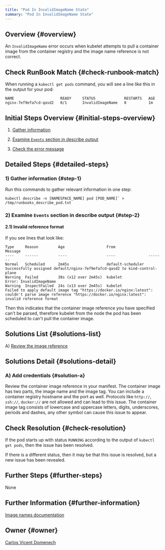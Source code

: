 ```yaml
---
title: "Pod In InvalidImageName State"
summary: "Pod In InvalidImageName State"
---
```


## Overview {#overview}

An `InvalidImageName` error occurs when kubelet attempts to pull a container image from the container registry and the image name reference is not correct.

## Check RunBook Match {#check-runbook-match}

When running a `kubectl get pods` command, you will see a line like this in the output for your pod:

```text
NAME                     READY     STATUS             RESTARTS   AGE
nginx-7ef9efa7cd-qasd2   0/1       InvalidImageName   0          1m
```

## Initial Steps Overview {#initial-steps-overview}

1) [Gather information](#step-1)

2) [Examine `Events` section in describe output](#step-2)

3) [Check the error message](#step-3)

## Detailed Steps {#detailed-steps}

### 1) Gather information {#step-1}

Run this commands to gather relevant information in one step:

```shell
kubectl describe -n [NAMESPACE_NAME] pod [POD_NAME]` > /tmp/runbooks_describe_pod.txt
```

### 2) Examine `Events` section in describe output {#step-2}

#### 2.1) Invalid reference format

If you see lines that look like:

```text
Type     Reason         Age                   From               Message
----     ------         ----                  ----               -------
Normal   Scheduled      2m45s                 default-scheduler  Successfully assigned default/nginx-7ef9efa7cd-qasd2 to kind-control-plane
Warning  Failed         38s (x12 over 2m45s)  kubelet            Error: InvalidImageName
Warning  InspectFailed  24s (x13 over 2m45s)  kubelet            Failed to apply default image tag "https://docker.io/nginx:latest": couldn't parse image reference "https://docker.io/nginx:latest": invalid reference format
```

Then this indicates that the container image reference you have specified can't be parsed, therefore kubelet from the node the pod has been scheduled to can't pull the container image.

## Solutions List {#solutions-list}

A) [Review the image reference](#solution-a)

## Solutions Detail {#solutions-detail}

### A) Add credentials {#solution-a}

Review the container image reference in your manifest. The container image has two parts, the image name and the image tag. You can include a container registry hostname and the port as well. Protocols like `http://`, `ssh://`, `docker://` are not allowed and can lead to this issue. The container image tag consists of lowercase and uppercase letters, digits, underscores, periods and dashes, any other symbol can cause this issue to appear.

## Check Resolution {#check-resolution}

If the pod starts up with status `RUNNING` according to the output of `kubectl get pods`, then the issue has been resolved.

If there is a different status, then it may be that this issue is resolved, but a new issue has been revealed.

## Further Steps {#further-steps}

None

## Further Information {#further-information}

[Image names documentation](https://kubernetes.io/docs/concepts/containers/images/#image-names)

## Owner {#owner}

[Carlos Vicent Domenech](https://github.com/carvido1)
